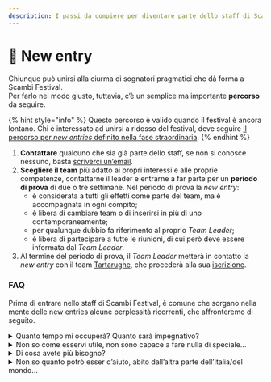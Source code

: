```yaml
---
description: I passi da compiere per diventare parte dello staff di Scambi Festival
---
```


# 🦸 New entry

Chiunque può unirsi alla ciurma di sognatori pragmatici che dà forma a Scambi Festival.\
Per farlo nel modo giusto, tuttavia, c’è un semplice ma importante **percorso** da seguire.

{% hint style="info" %}
Questo percorso è valido quando il festival è ancora lontano. Chi è interessato ad unirsi a ridosso del festival, deve seguire [il percorso per _new entries_ definito nella fase straordinaria](../workflow/fase-straordinaria.md#new-entries).
{% endhint %}

1. **Contattare** qualcuno che sia già parte dello staff, se non si conosce nessuno, basta [scriverci un’email](mailto:staff@scambi.org).
2. **Scegliere il team** più adatto ai propri interessi e alle proprie competenze, contattarne il leader e entrarne a far parte per un **periodo di prova** di due o tre settimane. Nel periodo di prova la _new entry_:
   * è considerata a tutti gli effetti come parte del team, ma è accompagnata in ogni compito;
   * è libera di cambiare team o di inserirsi in più di uno contemporaneamente;
   * per qualunque dubbio fa riferimento al proprio _Team Leader_;
   * è libera di partecipare a tutte le riunioni, di cui però deve essere informata dal _Team Leader_.
3. Al termine del periodo di prova, il _Team Leader_ metterà in contatto la _new entry_ con il team [Tartarughe](teams/#tartarughe), che procederà alla sua [iscrizione](../associazione/iscrizione-nuov-soci.md).

### FAQ

Prima di entrare nello staff di Scambi Festival, è comune che sorgano nella mente delle new entries alcune perplessità ricorrenti, che affronteremo di seguito.

<details>

<summary>Quanto tempo mi occuperà? Quanto sarà impegnativo?</summary>

**Quanto vuoi**. Non esistono un impegno o un tempo minimi, né massimi. Il periodo di prova come _new entry_ serve proprio a **capire** quanto tempo si vuole e si riesce a dedicare alla realizzazione del festival (più annessi e connessi).

E però fondamentale valutare al meglio la propria partecipazione e, salvo imprevisti o forze di causa maggiore, <mark style="background-color:yellow;">mantenere la responsabilità e l’impegno presi</mark>. Chi scompare o si dimostra inaffidabile mette in difficoltà tutta la squadra, dove si conta l’unə sull’altrə e dove <mark style="background-color:yellow;">sono tuttз a doversi far carico di una mancanza altrui</mark>. (vedi la terza risposta)

</details>

<details>

<summary>Non so come esservi utile, non sono capace a fare nulla di speciale…</summary>

**Non è vero**, ma comunque non preoccupartene! Fare parte dello staff di Scambi è anche un **percorso formativo**. Collaborando con persone che stanno imparando come te, ma da più tempo, <mark style="background-color:yellow;">scoprirai ed imparerai nuove skills molto velocemente</mark>, perché **imparerai facendo** (è un’affermazione un po’ banale e cliché, ma è vera).

Devi solo decidere cosa vuoi fare: sfrutta il tuo periodo da _new entry_ per approfittare della poliedricità dei nostri team (letteralmente) straordinari. Salta qua e là, curiosa ciò che fanno, chiedi accesso alle loro cartelle su Nuvola, intromettiti nelle loro riunioni… facendo così, sicuramente <mark style="background-color:yellow;">troverai in breve tempo qualcosa che ti attrae</mark>.

Se ti rendi conto che vorresti <mark style="background-color:yellow;">fare qualcosa che in Scambi non esiste ancora</mark>, tanto meglio! (vedi risposta successiva)

</details>

<details>

<summary>Di cosa avete più bisogno?</summary>

Di te, _no matter what_. Pur avendo una bella lista di [_open positions_](https://scambi.org/open-positions) che solitamente cerchiamo con una certa urgenza e disperazione, è imperativo che tu non debba adattarti a fare ciò che serve di più. <mark style="background-color:yellow;">Devi fare</mark> <mark style="background-color:yellow;"></mark><mark style="background-color:yellow;">**ciò che vuoi**</mark> (vedi risposta precedente). Scambi è un fantastico pullulare di diversità a cui ognuno può e deve aggiungere un pezzetto di sé stesso.

Tuttavia, la **continuità** è ciò di cui abbiamo realmente più bisogno. È bello che fra le nostre schiere si respiri sempre aria fresca e di novità: in molti si uniscono e altrettanti ci salutano per concentrarsi su altro. È giusto così, ma un ricambio così frequente fa soffrire i nostri progetti a lungo termine, che sono i più importanti in assoluto. Ergo, ciò che ci aiuta di più e valorizziamo maggiormente è una <mark style="background-color:yellow;">partecipazione</mark> <mark style="background-color:yellow;"></mark><mark style="background-color:yellow;">**stabile**</mark> <mark style="background-color:yellow;"></mark><mark style="background-color:yellow;">e</mark> <mark style="background-color:yellow;"></mark><mark style="background-color:yellow;">**continuativa**</mark>. (vedi la prima risposta)

</details>

<details>

<summary>Non so quanto potrò esser d’aiuto, abito dall’altra parte dell’Italia/del mondo…</summary>

Eccetto pochi liceali (ad ora circa un terzo dei nostri partecipanti attivi), persino chi fra noi è sanremese (o dintorni) è in zona solamente per un mesetto all’anno. <mark style="background-color:yellow;">La nostra attività si svolge</mark> <mark style="background-color:yellow;"></mark><mark style="background-color:yellow;">**totalmente online**</mark>, eccetto rari incontri e, naturalmente, escluso il periodo immediatamente precedente l’evento.

</details>
